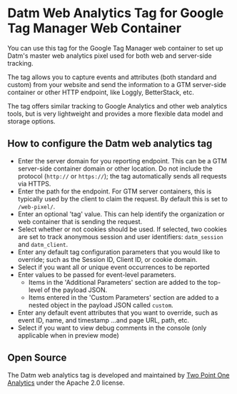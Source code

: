 # Datm Web Analytics Tag for Google Tag Manager Web Container

You can use this tag for the Google Tag Manager web container to set up Datm's master web analytics pixel used for both web and server-side tracking.

The tag allows you to capture events and attributes (both standard and custom) from your website and send the information to a GTM server-side container or other HTTP endpoint, like Loggly, BetterStack, etc.

The tag offers similar tracking to Google Analytics and other web analytics tools, but is very lightweight and provides a more flexible data model and storage options.

## How to configure the Datm web analytics tag

- Enter the server domain for you reporting endpoint.  This can be a GTM server-side container domain or other location.  Do not include the protocol (`http://` or `https://`); the tag automatically sends all requests via HTTPS.
- Enter the path for the endpoint.  For GTM server containers, this is typically used by the client to claim the request.  By default this is set to `/web-pixel/`.
- Enter an optional 'tag' value.  This can help identify the organization or web container that is sending the request.
- Select whether or not cookies should be used.  If selected, two cookies are set to track anonymous session and user identifiers: `datm_session` and `datm_client`.
- Enter any default tag configuration parameters that you would like to override; such as the Session ID, Client ID, or cookie domain.
- Select if you want all or unique event occurrences to be reported
- Enter values to be passed for event-level parameters.
	- Items in the 'Additional Parameters' section are added to the top-level of the payload JSON.
	- Items entered in the 'Custom Parameters' section are added to a nested object in the payload JSON called `custom`.
- Enter any default event attributes that you want to override, such as event ID, name, and timestamp ...and page URL, path, etc.
- Select if you want to view debug comments in the console (only applicable when in preview mode)

## Open Source

The Datm web analytics tag is developed and maintained by [Two Point One Analytics](www.2point1analytics.com) under the Apache 2.0 license.

